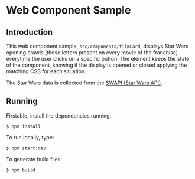 # Web Component Sample

## Introduction

This web component sample, `src/components/filmCard`, displays Star Wars opening crawls (those letters present on every movie of the franchise) everytime the user clicks on a specific button. The element keeps the state of the component, knowing if the display is opened or closed applying the matching CSS for each situation. 

The Star Wars data is collected from the [SWAPI (Star Wars API)](https://swapi.co/).

## Running

Firstable, install the dependencies running:

```
$ npm install
```

To run locally, type:

```
$ npm start:dev
```

To generate build files:

```
$ npm build
```

